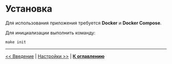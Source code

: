 # Установка

Для использования приложения требуется **Docker** и **Docker Compose**.

Для инициализации выполнить команду:
```
make init
```

---

[<< Введение](../01-intro/README.md) | [Настройки >>](../03-settings/README.md) | [**К оглавлению**](../README.md)
